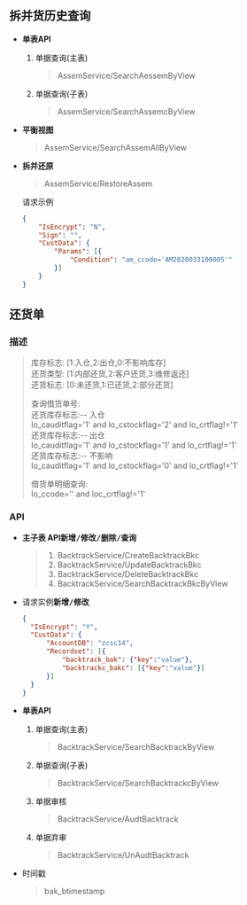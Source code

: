 ## 拆并货历史查询

+ <b>单表API</b>

  1. 单据查询(主表)

     > AssemService/SearchAessemByView  

  2. 单据查询(子表)

     > AssemService/SearchAssemcByView  

+ <b>平衡视图</b>

  > AssemService/SearchAssemAllByView  

+ <b>拆并还原</b>

  > AssemService/RestoreAssem  

  请求示例
  ~~~json
  {
      "IsEncrypt": "N",
      "Sign": "",
      "CustData": {
          "Params": [{
              "Condition": "am_ccode='AM2020033100005'"
          }]
      }
  }
  ~~~



## 还货单

### 描述

  >库存标志: [1:入仓,2:出仓,0:不影响库存]  
  >还货类型: [1:内部还货,2:客户还货,3:维修返还]  
  >还货标志: [0:未还货,1:已还货,2:部分还货]  
  >
  >查询借货单号:  
  >还货库存标志:-- 入仓  
  >lo_cauditflag='1' and lo_cstockflag='2' and lo_crtflag!='1'  
  >还货库存标志:-- 出仓  
  >lo_cauditflag='1' and lo_cstockflag='1' and lo_crtflag!='1'  
  >还货库存标志:-- 不影响  
  >lo_cauditflag='1' and lo_cstockflag='0' and lo_crtflag!='1'  
  >
  >借货单明细查询:  
  >lo_ccode='' and loc_crtflag!='1'  

### API

+ <b>主子表 API</b><b><kbd>新增/修改/删除/查询</kbd></b>

  > 1. BacktrackService/CreateBacktrackBkc
  > 2. BacktrackService/UpdateBacktrackBkc
  > 3. BacktrackService/DeleteBacktrackBkc
  > 4. BacktrackService/SearchBacktrackBkcByView

+ 请求实例<b><kbd>新增/修改</kbd></b>

  ~~~json
  {
    "IsEncrypt": "Y",
    "CustData": {
        "AccountDB": "zcsc14",
        "Recordset": [{
            "backtrack_bak": {"key":"value"},
            "backtrackc_bakc": [{"key":"value"}]
        }]
    }
  }
  ~~~
  
+ <b>单表API</b>

  1. 单据查询(主表)

     > BacktrackService/SearchBacktrackByView

  2. 单据查询(子表)

     > BacktrackService/SearchBacktrackcByView

  3. 单据审核

     > BacktrackService/AudtBacktrack

  4. 单据弃审

     > BacktrackService/UnAudtBacktrack

+ 时间戳

  > bak_btimestamp




